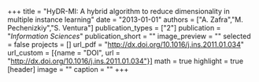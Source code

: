 +++
title = "HyDR-MI: A hybrid algorithm to reduce dimensionality in multiple instance learning"
date = "2013-01-01"
authors = ["A. Zafra","M. Pechenizkiy","S. Ventura"]
publication_types = ["2"]
publication = "_Information Sciences_"
publication_short = ""
image_preview = ""
selected = false
projects = []
url_pdf = "http://dx.doi.org/10.1016/j.ins.2011.01.034"
url_custom = [{name = "DOI", url = "http://dx.doi.org/10.1016/j.ins.2011.01.034"}]
math = true
highlight = true
[header]
image = ""
caption = ""
+++

